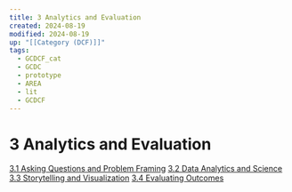 ```yaml
---
title: 3 Analytics and Evaluation
created: 2024-08-19
modified: 2024-08-19
up: "[[Category (DCF)]]"
tags:
  - GCDCF_cat
  - GCDC
  - prototype
  - AREA
  - lit
  - GCDCF
---
```

# 3 Analytics and Evaluation
[3.1 Asking Questions and Problem Framing](./3.1%20Asking%20Questions%20and%20Problem%20Framing.md)
[3.2 Data Analytics and Science](./3.2%20Data%20Analytics%20and%20Science.md)
[3.3 Storytelling and Visualization](./3.3%20Storytelling%20and%20Visualization.md)
[3.4 Evaluating Outcomes](./3.4%20Evaluating%20Outcomes.md)
